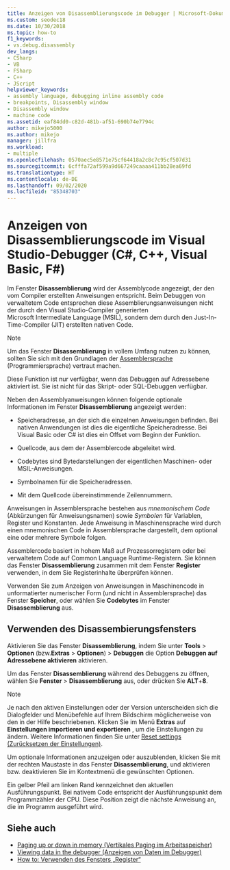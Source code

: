```yaml
---
title: Anzeigen von Disassemblierungscode im Debugger | Microsoft-Dokumentation
ms.custom: seodec18
ms.date: 10/30/2018
ms.topic: how-to
f1_keywords:
- vs.debug.disassembly
dev_langs:
- CSharp
- VB
- FSharp
- C++
- JScript
helpviewer_keywords:
- assembly language, debugging inline assembly code
- breakpoints, Disassembly window
- Disassembly window
- machine code
ms.assetid: eaf84dd0-c82d-481b-af51-690b74e7794c
author: mikejo5000
ms.author: mikejo
manager: jillfra
ms.workload:
- multiple
ms.openlocfilehash: 0570aec5e8571e75cf64418a2c8c7c95cf507d31
ms.sourcegitcommit: 6cfffa72af599a9d667249caaaa411bb28ea69fd
ms.translationtype: HT
ms.contentlocale: de-DE
ms.lasthandoff: 09/02/2020
ms.locfileid: "85348703"
---
```

# <a name="view-disassembly-code-in-the-visual-studio-debugger-c-c-visual-basic-f"></a>Anzeigen von Disassemblierungscode im Visual Studio-Debugger (C#, C++, Visual Basic, F#)

Im Fenster **Disassemblierung** wird der Assemblycode angezeigt, der den vom Compiler erstellten Anweisungen entspricht. Beim Debuggen von verwaltetem Code entsprechen diese Assemblierungsanweisungen nicht der durch den Visual Studio-Compiler generierten Microsoft Intermediate Language (MSIL), sondern dem durch den Just-In-Time-Compiler (JIT) erstellten nativen Code.

> [!NOTE]
> Um das Fenster **Disassemblierung** in vollem Umfang nutzen zu können, sollten Sie sich mit den Grundlagen der [Assemblersprache](https://wikipedia.org/wiki/Assembly_language) (Programmiersprache) vertraut machen.

Diese Funktion ist nur verfügbar, wenn das Debuggen auf Adressebene aktiviert ist. Sie ist nicht für das Skript- oder SQL-Debuggen verfügbar.

Neben den Assemblyanweisungen können folgende optionale Informationen im Fenster **Disassemblierung** angezeigt werden:

- Speicheradresse, an der sich die einzelnen Anweisungen befinden. Bei nativen Anwendungen ist dies die eigentliche Speicheradresse. Bei Visual Basic oder C# ist dies ein Offset vom Beginn der Funktion.

- Quellcode, aus dem der Assemblercode abgeleitet wird.

- Codebytes sind Bytedarstellungen der eigentlichen Maschinen- oder MSIL-Anweisungen.

- Symbolnamen für die Speicheradressen.

- Mit dem Quellcode übereinstimmende Zeilennummern.

Anweisungen in Assemblersprache bestehen aus *mnemonischem Code* (Abkürzungen für Anweisungsnamen) sowie *Symbolen* für Variablen, Register und Konstanten. Jede Anweisung in Maschinensprache wird durch einen mnemonischen Code in Assemblersprache dargestellt, dem optional eine oder mehrere Symbole folgen.

Assemblercode basiert in hohem Maß auf Prozessorregistern oder bei verwaltetem Code auf Common Language Runtime-Registern. Sie können das Fenster **Disassemblierung** zusammen mit dem Fenster **Register** verwenden, in dem Sie Registerinhalte überprüfen können.

Verwenden Sie zum Anzeigen von Anweisungen in Maschinencode in unformatierter numerischer Form (und nicht in Assemblersprache) das Fenster **Speicher**, oder wählen Sie **Codebytes** im Fenster **Disassemblierung** aus.

## <a name="use-the-disassembly-window"></a>Verwenden des Disassembierungsfensters

Aktivieren Sie das Fenster **Disassemblierung**, indem Sie unter **Tools** > **Optionen** (bzw.**Extras** > **Optionen**) > **Debuggen** die Option **Debuggen auf Adressebene aktivieren** aktivieren.

Um das Fenster **Disassemblierung** während des Debuggens zu öffnen, wählen Sie **Fenster** > **Disassemblierung** aus, oder drücken Sie **ALT**+**8**.

> [!NOTE]
> Je nach den aktiven Einstellungen oder der Version unterscheiden sich die Dialogfelder und Menübefehle auf Ihrem Bildschirm möglicherweise von den in der Hilfe beschriebenen. Klicken Sie im Menü **Extras** auf **Einstellungen importieren und exportieren** , um die Einstellungen zu ändern. Weitere Informationen finden Sie unter [Reset settings (Zurücksetzen der Einstellungen)](../ide/environment-settings.md#reset-settings).

Um optionale Informationen anzuzeigen oder auszublenden, klicken Sie mit der rechten Maustaste in das Fenster **Disassemblierung**, und aktivieren bzw. deaktivieren Sie im Kontextmenü die gewünschten Optionen.

Ein gelber Pfeil am linken Rand kennzeichnet den aktuellen Ausführungspunkt. Bei nativem Code entspricht der Ausführungspunkt dem Programmzähler der CPU. Diese Position zeigt die nächste Anweisung an, die im Programm ausgeführt wird.

## <a name="see-also"></a>Siehe auch

* [Paging up or down in memory (Vertikales Paging im Arbeitsspeicher)](../debugger/how-to-page-up-or-down-in-memory.md)
* [Viewing data in the debugger (Anzeigen von Daten im Debugger)](../debugger/viewing-data-in-the-debugger.md)
* [How to: Verwenden des Fensters „Register“](../debugger/how-to-use-the-registers-window.md)